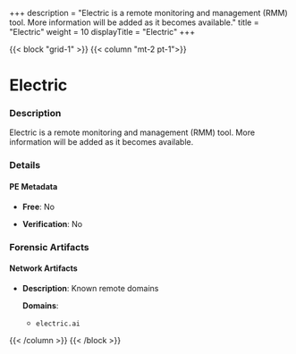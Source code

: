 +++
description = "Electric is a remote monitoring and management (RMM) tool. More information will be added as it becomes available."
title = "Electric"
weight = 10
displayTitle = "Electric"
+++


{{< block "grid-1" >}}
{{< column "mt-2 pt-1">}}

# Electric


### Description

Electric is a remote monitoring and management (RMM) tool. More information will be added as it becomes available.




### Details


#### PE Metadata


- **Free**: No

- **Verification**: No





### Forensic Artifacts




#### Network Artifacts

- **Description**: Known remote domains

  **Domains**:
    - `electric.ai`








{{< /column >}}
{{< /block >}}
